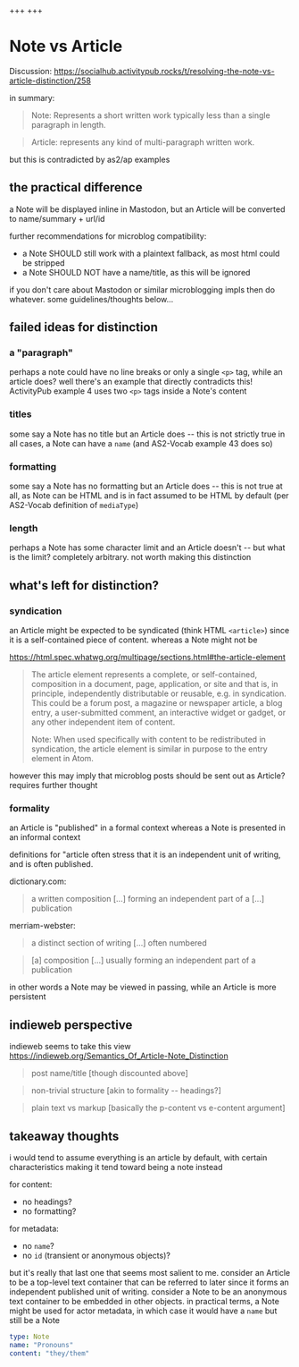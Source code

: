 +++
+++

# Note vs Article

Discussion: <https://socialhub.activitypub.rocks/t/resolving-the-note-vs-article-distinction/258>

in summary:

> Note: Represents a short written work typically less than a single paragraph in length.

> Article: represents any kind of multi-paragraph written work.

but this is contradicted by as2/ap examples

## the practical difference

a Note will be displayed inline in Mastodon, but an Article will be converted to name/summary + url/id

further recommendations for microblog compatibility:

- a Note SHOULD still work with a plaintext fallback, as most html could be stripped
- a Note SHOULD NOT have a name/title, as this will be ignored

if you don't care about Mastodon or similar microblogging impls then do whatever. some guidelines/thoughts below...

## failed ideas for distinction

### a "paragraph"

perhaps a note could have no line breaks or only a single `<p>` tag, while an article does? well there's an example that directly contradicts this! ActivityPub example 4 uses two `<p>` tags inside a Note's content

### titles

some say a Note has no title but an Article does -- this is not strictly true in all cases, a Note can have a `name` (and AS2-Vocab example 43 does so)

### formatting

some say a Note has no formatting but an Article does -- this is not true at all, as Note can be HTML and is in fact assumed to be HTML by default (per AS2-Vocab definition of `mediaType`)

### length

perhaps a Note has some character limit and an Article doesn't -- but what is the limit? completely arbitrary. not worth making this distinction

## what's left for distinction?

### syndication

an Article might be expected to be syndicated (think HTML `<article>`) since it is a self-contained piece of content. whereas a Note might not be

<https://html.spec.whatwg.org/multipage/sections.html#the-article-element>

> The article element represents a complete, or self-contained, composition in a document, page, application, or site and that is, in principle, independently distributable or reusable, e.g. in syndication. This could be a forum post, a magazine or newspaper article, a blog entry, a user-submitted comment, an interactive widget or gadget, or any other independent item of content.
>
> Note: When used specifically with content to be redistributed in syndication, the article element is similar in purpose to the entry element in Atom.

however this may imply that microblog posts should be sent out as Article? requires further thought

### formality

an Article is "published" in a formal context whereas a Note is presented in an informal context

definitions for "article often stress that it is an independent unit of writing, and is often published.

dictionary.com:

> a written composition [...] forming an independent part of a [...] publication

merriam-webster:

> a distinct section of writing [...] often numbered

> [a] composition [...] usually forming an independent part of a publication

in other words a Note may be viewed in passing, while an Article is more persistent

## indieweb perspective

indieweb seems to take this view <https://indieweb.org/Semantics_Of_Article-Note_Distinction>

> post name/title [though discounted above]

> non-trivial structure [akin to formality -- headings?]

> plain text vs markup [basically the p-content vs e-content argument]

## takeaway thoughts

i would tend to assume everything is an article by default, with certain characteristics making it tend toward being a note instead

for content:

- no headings?
- no formatting?

for metadata:

- no `name`?
- no `id` (transient or anonymous objects)?

but it's really that last one that seems most salient to me. consider an Article to be a top-level text container that can be referred to later since it forms an independent published unit of writing. consider a Note to be an anonymous text container to be embedded in other objects. in practical terms, a Note might be used for actor metadata, in which case it would have a `name` but still be a Note

```yaml
type: Note
name: "Pronouns"
content: "they/them"
```